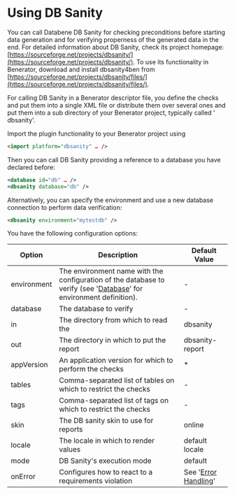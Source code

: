 # Using DB Sanity

You can call Databene DB Sanity for checking preconditions before starting data generation and for verifying properness of the generated data in the
end. For detailed information about DB Sanity, check its project homepage: [https://sourceforge.net/projects/dbsanity/](https://sourceforge.net/projects/dbsanity/). To use its
functionality in Benerator, download and install dbsanity4ben from [https://sourceforge.net/projects/dbsanity/files/](https://sourceforge.net/projects/dbsanity/files/).

For calling DB Sanity in a Benerator descriptor file, you define the checks and put them into a single XML file or distribute them over several ones
and put them into a sub directory of your Benerator project, typically called '
dbsanity'.

Import the plugin functionality to your Benerator project using

```xml
<import platform="dbsanity" … />
```

Then you can call DB Sanity providing a reference to a database you have declared before:

``` xml
<database id="db" … />
<dbsanity database="db" />
```

Alternatively, you can specify the environment and use a new database connection to perform data verification:

```xml
<dbsanity environment="mytestdb" />
```

You have the following configuration options:

| Option | Description | Default Value |
| --- | --- | --- |
| environment | The environment name with the configuration of the database to verify (see '[Database](using_relational_databases.html#using-database-repositories)' for environment definition). | - |
| database | The database to verify | - |
| in | The directory from which to read the | dbsanity |
| out | The directory in which to put the report | dbsanity-report |
| appVersion | An application version for which to perform the checks | * |
| tables | Comma-separated list of tables on which to restrict the checks | - |
| tags | Comma-separated list of tags on which to restrict the checks | - |
| skin | The DB sanity skin to use for reports | online |
| locale | The locale in which to render values | default locale |
| mode | DB Sanity's execution mode | default |
| onError | Configures how to react to a requirements violation | See '[Error Handling](data_generation_concepts.md#handling-errors)' |